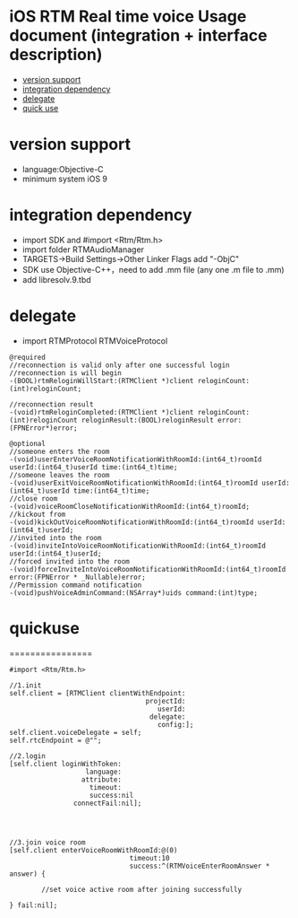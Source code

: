 

iOS RTM Real time voice Usage document (integration + interface description)
================================

* [version support](#versionsupport)
* [integration dependency](#integrationdependency)
* [delegate](#delegate)
* [quick use](#quickuse)

<a id="versionsupport">version support</a>
================
* language:Objective-C  
* minimum system iOS 9 



<a id="integrationdependency">integration dependency</a>
================
* import SDK and #import <Rtm/Rtm.h>
* import folder RTMAudioManager
* TARGETS->Build Settings->Other Linker Flags add "-ObjC"
* SDK use Objective-C++，need to add .mm file (any one .m file to .mm)
* add libresolv.9.tbd




<a id="delegate">delegate</a>
================
* import RTMProtocol  RTMVoiceProtocol
    
```objc
@required
//reconnection is valid only after one successful login
//reconnection is will begin
-(BOOL)rtmReloginWillStart:(RTMClient *)client reloginCount:(int)reloginCount;

//reconnection result
-(void)rtmReloginCompleted:(RTMClient *)client reloginCount:(int)reloginCount reloginResult:(BOOL)reloginResult error:(FPNError*)error;

@optional
//someone enters the room
-(void)userEnterVoiceRoomNotificationWithRoomId:(int64_t)roomId userId:(int64_t)userId time:(int64_t)time;
//someone leaves the room
-(void)userExitVoiceRoomNotificationWithRoomId:(int64_t)roomId userId:(int64_t)userId time:(int64_t)time;
//close room
-(void)voiceRoomCloseNotificationWithRoomId:(int64_t)roomId;
//kickout from
-(void)kickOutVoiceRoomNotificationWithRoomId:(int64_t)roomId userId:(int64_t)userId;
//invited into the room
-(void)inviteIntoVoiceRoomNotificationWithRoomId:(int64_t)roomId userId:(int64_t)userId;
//forced invited into the room
-(void)forceInviteIntoVoiceRoomNotificationWithRoomId:(int64_t)roomId error:(FPNError * _Nullable)error;
//Permission command notification
-(void)pushVoiceAdminCommand:(NSArray*)uids command:(int)type;
```






<a id="quick use">quickuse</a>
================
================
```objc
#import <Rtm/Rtm.h>

//1.init
self.client = [RTMClient clientWithEndpoint:
                                  projectId:
                                     userId:
                                   delegate:
                                     config:];
self.client.voiceDelegate = self;
self.rtcEndpoint = @"";

//2.login
[self.client loginWithToken:
                   language:
                  attribute:
                    timeout:
                    success:nil 
                connectFail:nil];
                    

         
         
//3.join voice room
[self.client enterVoiceRoomWithRoomId:@(0)
                              timeout:10
                              success:^(RTMVoiceEnterRoomAnswer * answer) {

        //set voice active room after joining successfully
        
} fail:nil];
           
```



